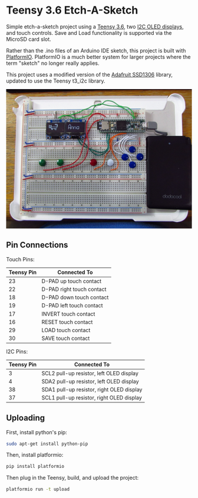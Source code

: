 # Teensy 3.6 Etch-A-Sketch

Simple etch-a-sketch project using a [Teensy 3.6](https://www.pjrc.com/store/teensy36_pins.html), two [I2C OLED displays](https://www.amazon.com/Diymall-Serial-128x64-Display-Arduino/dp/B00O2KDQBE/), and touch controls.  Save and Load functionality is supported via the MicroSD card slot.

Rather than the .ino files of an Arduino IDE sketch, this project is built with [PlatformIO](http://platformio.org/).  PlatformIO is a much better system for larger projects where the term "sketch" no longer really applies.

This project uses a modified version of the [Adafruit SSD1306](https://github.com/adafruit/Adafruit_SSD1306) library, updated to use the Teensy t3_i2c library.

![breadboard](doc/IMG_1209.JPG)

## Pin Connections

Touch Pins:

| Teensy Pin | Connected To |
| ----- | ----- |
| 23 | D-PAD up touch contact |
| 22 | D-PAD right touch contact |
| 18 | D-PAD down touch contact |
| 19 | D-PAD left touch contact |
| 17 | INVERT touch contact |
| 16 | RESET touch contact |
| 29 | LOAD touch contact |
| 30 | SAVE touch contact |

I2C Pins:

| Teensy Pin | Connected To |
| ----- | ----- |
| 3 | SCL2 pull-up resistor, left OLED display |
| 4 | SDA2 pull-up resistor, left OLED display |
| 38 | SDA1 pull-up resistor, right OLED display |
| 37 | SCL1 pull-up resistor, right OLED display |

## Uploading

First, install python's pip:

```bash
sudo apt-get install python-pip
```

Then, install platformio:

```bash
pip install platformio
```

Then plug in the Teensy, build, and upload the project:

```bash
platformio run -t upload
```

